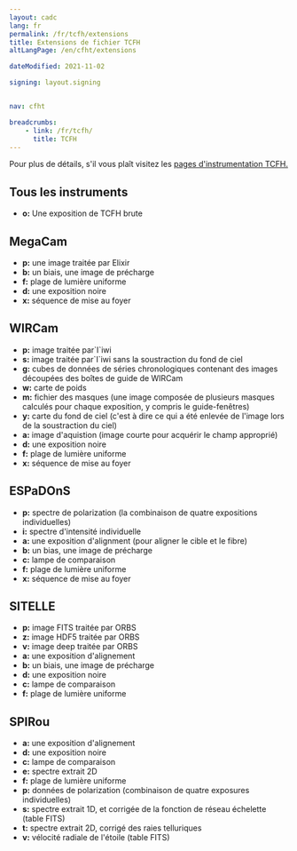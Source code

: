 ```yaml
---
layout: cadc
lang: fr
permalink: /fr/tcfh/extensions
title: Extensions de fichier TCFH
altLangPage: /en/cfht/extensions

dateModified: 2021-11-02

signing: layout.signing


nav: cfht

breadcrumbs:
    - link: /fr/tcfh/
      title: TCFH
---
```


<p>
  Pour plus de détails, s'il vous plaît visitez les 
<a rel="external" href="http://www.cfht.hawaii.edu/fr/science/instruments.php" class="ui-link">
pages d'instrumentation TCFH.</a>
</p>

<h2>Tous les instruments</h2>
<ul>
  <li><strong>o:</strong> Une exposition de TCFH brute</li>
</ul>


<h2>MegaCam</h2>

<ul>
  <li><strong>p:</strong> une image traitée par Elixir</li>
  <li><strong>b:</strong> un biais, une image de précharge</li>
  <li><strong>f:</strong> plage de lumière uniforme</li>
  <li><strong>d:</strong> une exposition noire</li>
  <li><strong>x:</strong> séquence de mise au foyer</li>
</ul>

<h2>WIRCam</h2>

<ul>
  <li><strong>p:</strong> image traitée par`I`iwi</li>
  <li><strong>s:</strong> image traitée par`I`iwi sans la soustraction du fond de ciel</li>
  <li><strong>g:</strong> cubes de données de séries chronologiques contenant des images découpées des boîtes de guide de WIRCam</li>
  <li><strong>w:</strong> carte de poids</li>
  <li><strong>m:</strong> fichier des masques (une image composée de plusieurs masques calculés pour chaque exposition, y compris le guide-fenêtres)</li>
  <li><strong>y:</strong> carte du fond de ciel (c'est à dire ce qui a été enlevée de l'image lors de la soustraction du ciel)</li>
  <li><strong>a:</strong> image d'aquistion (image courte pour acquérir le champ approprié)</li>
  <li><strong>d:</strong> une exposition noire</li>
  <li><strong>f:</strong> plage de lumière uniforme</li>
  <li><strong>x:</strong> séquence de mise au foyer</li>
</ul>

<h2>ESPaDOnS</h2>

<ul>
  <li><strong>p:</strong> spectre de polarization (la combinaison de quatre expositions individuelles)</li>
  <li><strong>i:</strong> spectre d'intensité individuelle</li>
  <li><strong>a:</strong> une exposition d'alignment (pour aligner le cible et le fibre)
  </li><li><strong>b:</strong> un bias, une image de précharge</li>
  <li><strong>c:</strong> lampe de comparaison</li>
  <li><strong>f:</strong> plage de lumière uniforme</li>
  <li><strong>x:</strong> séquence de mise au foyer</li>
</ul>

<h2>SITELLE</h2>

<ul>
  <li><strong>p:</strong> image FITS traitée par ORBS</li>
  <li><strong>z:</strong> image HDF5 traitée par ORBS</li>
  <li><strong>v:</strong> image deep traitée par ORBS</li>
  <li><strong>a:</strong> une exposition d'alignement
  </li><li><strong>b:</strong> un biais, une image de précharge</li>
  <li><strong>d:</strong> une exposition noire</li>
  <li><strong>c:</strong> lampe de comparaison</li>
  <li><strong>f:</strong> plage de lumière uniforme</li>
</ul>

<h2>SPIRou</h2>

<ul>
  <li><strong>a:</strong> une exposition d'alignement
  </li><li><strong>d:</strong> une exposition noire</li>
  <li><strong>c:</strong> lampe de comparaison</li>
  <li><strong>e:</strong> spectre extrait 2D  
  </li><li><strong>f:</strong> plage de lumière uniforme</li>
  <li><strong>p:</strong> données de polarization (combinaison de quatre exposures individuelles)    
  </li><li><strong>s:</strong> spectre extrait 1D, et corrigée de la fonction de réseau échelette (table FITS)
  </li><li><strong>t:</strong> spectre extrait 2D, corrigé des raies telluriques
  </li><li><strong>v:</strong> vélocité radiale de l'étoile (table FITS)
</li></ul>

